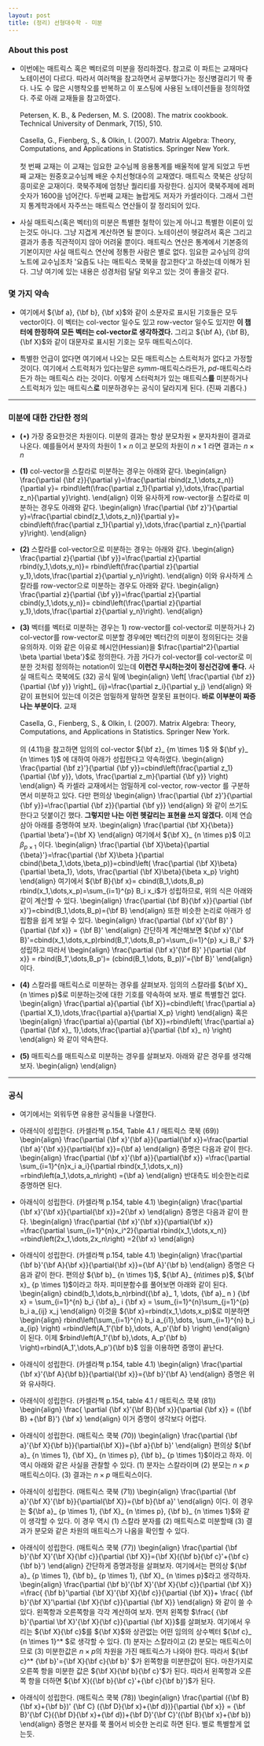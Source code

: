 ```yaml
---
layout: post 
title: (정리) 선형대수학 - 미분
---
```


### About this post
- 이번에는 매트릭스 혹은 벡터로의 미분을 정리하겠다. 참고로 이 파트는 교재마다 노테이션이 다르다. 따라서 여러책을 참고하면서 공부했다가는 정신병걸리기 딱 좋다. 나도 수 많은 시행착오를 반복하고 이 포스팅에 사용된 노테이션들을 정의하였다. 주로 아래 교재들을 참고하였다. 
<br/><br/>
Petersen, K. B., & Pedersen, M. S. (2008). The matrix cookbook. Technical University of Denmark, 7(15), 510. 
<br/><br/>
Casella, G., Fienberg, S., & Olkin, I. (2007). Matrix Algebra: Theory, Computations, and Applications in Statistics. Springer New York.
<br/><br/>
첫 번째 교재는 이 교재는 임요한 교수님께 응용통계를 배울적에 알게 되었고 두번째 교재는 원중호교수님께 배운 수치선형대수의 교재였다. 매트릭스 쿡북은 상당히 흥미로운 교재이다. 쿡북주제에 엄청난 퀄리티를 자랑한다. 심지어 쿡북주제에 레퍼숫자가 1600을 넘어간다. 두번째 교재는 놀랍게도 저자가 카셀라이다. 그래서 그런지 통계학과에서 자주쓰는 매트릭스 연산들이 잘 정리되어 있다. 

- 사실 매트릭스(혹은 벡터)의 미분은 특별한 철학이 있는게 아니고 특별한 이론이 있는것도 아니다. 그냥 지겹게 계산하면 될 뿐이다. 노테이션이 헷갈려서 혹은 그리고 결과가 종종 직관적이지 않아 어려울 뿐이다. 매트릭스 연산은 통계에서 기본중의 기본이지만 사실 매트릭스 연산에 정통한 사람은 별로 없다. 임요한 교수님의 강의노트에 교수님조차 '요즘도 나는 매트릭스 쿡북을 참고한다'고 하셨는데 이해가 된다. 그냥 여기에 있는 내용은 성경처럼 달달 외우고 있는 것이 좋을것 같다. 

### 몇 가지 약속 

- 여기에서 ${\bf a}, {\bf b}, {\bf x}$와 같이 소문자로 표시된 기호들은 모두 vector이다. 이 벡터는 col-vector 일수도 있고 row-vector 일수도 있지만 **이 챕터에 한정하여 모든 벡터는 col-vector로 생각하겠다.** 그리고 ${\bf A}, {\bf B}, {\bf X}$와 같이 대문자로 표시된 기호는 모두 매트릭스이다. 

- 특별한 언급이 없다면 여기에서 나오는 모든 매트릭스는 스트럭처가 없다고 가정할 것이다. 여기에서 스트럭처가 있다는말은 *symm*-매트릭스라든가, *pd*-매트릭스라든가 하는 매트릭스 라는 것이다. 이렇게 스터럭처가 있는 매트릭스**를** 미분하거나 스트럭처가 있는 매트릭스**로** 미분하경우는 공식이 달라지게 된다. (진짜 괴롭다.) 

--- 

### 미분에 대한 간단한 정의 
- **($\star$)** 가장 중요한것은 차원이다. 미분의 결과는 항상 $\mbox{분모차원} \times \mbox{분자차원}$이 결과로 나온다. 예를들어서 분자의 차원이 
$1\times n$ 이고 분모의 차원이 $n\times 1$ 라면 결과는 $n\times n$ 

- **(1)** col-vector을 스칼라로 미분하는 경우는 아래와 같다. 
\begin{align}
\frac{\partial {\bf z}}{\partial y}=\frac{\partial rbind(z_1,\dots,z_n)}{\partial y}= rbind\left(\frac{\partial z_1}{\partial y},\dots,\frac{\partial z_n}{\partial y}\right). 
\end{align}
이와 유사하게 row-vector을 스칼라로 미분하는 경우도 아래와 같다. 
\begin{align}
\frac{\partial {\bf z}'}{\partial y}=\frac{\partial cbind(z_1,\dots,z_n)}{\partial y}= cbind\left(\frac{\partial z_1}{\partial y},\dots,\frac{\partial z_n}{\partial y}\right). 
\end{align}

- **(2)** 스칼라를 col-vector으로 미분하는 경우는 아래와 같다. 
\begin{align}
\frac{\partial z}{\partial {\bf y}}=\frac{\partial z}{\partial rbind(y_1,\dots,y_n)}= rbind\left(\frac{\partial z}{\partial y_1},\dots,\frac{\partial z}{\partial y_n}\right). 
\end{align}
이와 유사하게 스칼라를 row-vector으로 미분하는 경우도 아래와 같다. 
\begin{align}
\frac{\partial z}{\partial {\bf y}}=\frac{\partial z}{\partial cbind(y_1,\dots,y_n)}= cbind\left(\frac{\partial z}{\partial y_1},\dots,\frac{\partial z}{\partial y_n}\right). 
\end{align}

- **(3)** 벡터를 벡터로 미분하는 경우는 1) row-vector를 col-vector로 미분하거나 2) col-vector를 row-vector로 미분할 경우에만 벡터간의 미분이 정의된다는 것을 유의하자. 이와 같은 이유로 헤시안(Hessian)을 $\frac{\partial^2}{\partial \beta \partial \beta'}$로 정의한다. 가끔 가다가 col-vector를 col-vector로 미분한 것처럼 정의하는 notation이 있는데 **이런건 무시하는것이 정신건강에 좋다.** 사실 매트릭스 쿡북에도 (32) 공식 밑에 
\begin{align}
\left[ \frac{\partial {\bf z}}{\partial {\bf y}} \right]_ {ij}=\frac{\partial z_i}{\partial y_j}
\end{align}
와 같이 표현되어 있는데 이것은 엄밀하게 말하면 잘못된 표현이다. **바로 이부분이 짜증나는 부분이다.** 교재 <br/><br/>
Casella, G., Fienberg, S., & Olkin, I. (2007). Matrix Algebra: Theory, Computations, and Applications in Statistics. Springer New York.<br/><br/>
의 (4.11)을 참고하면 임의의 col-vector ${\bf z}_ {m \times 1}$ 와 ${\bf y}_ {n \times 1}$ 에 대하여 아래가 성립한다고 약속하였다. 
\begin{align}
\frac{\partial {\bf z}'}{\partial {\bf y}}=cbind\left(\frac{\partial z_1}{\partial {\bf y}}, \dots, \frac{\partial z_m}{\partial {\bf y}} \right)
\end{align}
즉 카셀라 교재에서는 엄밀하게 col-vector, row-vector 를 구분하면서 미분하고 있다. 다만 편의상 
\begin{align}
\frac{\partial {\bf z}'}{\partial {\bf y}}=\frac{\partial {\bf z}}{\partial {\bf y}}
\end{align}
와 같이 쓰기도 한다고 덧붙이긴 했다. **그렇지만 나는 이런 헷갈리는 표현을 쓰지 않겠다.** 이제 연습삼아 아래를 증명하여 보자. 
\begin{align}
\frac{\partial {\bf X}{\beta}}{\partial \beta'}={\bf X}
\end{align}
여기에서 ${\bf X}_ {n \times p}$ 이고 ${\beta}_ {p \times 1}$ 이다. 
\begin{align}
\frac{\partial {\bf X}\beta}{\partial {\beta}'}=\frac{\partial {\bf X}\beta }{\partial cbind(\beta_1,\dots,\beta_p)}=cbind\left( \frac{\partial {\bf X}\beta}{\partial \beta_1}, \dots, \frac{\partial {\bf X}\beta}{\beta x_p} \right) 
\end{align}
여기에서 ${\bf B}{\bf x}= cbind(B_1,\dots,B_p) rbind(x_1,\dots,x_p)=\sum_{i=1}^{p} B_i x_i$가 성립하므로, 위의 식은 아래와 같이 계산할 수 있다. 
\begin{align}
\frac{\partial {\bf B}{\bf x}}{\partial {\bf x}'}=cbind(B_1,\dots,B_p)={\bf B}
\end{align}
또한 비슷한 논리로 아래가 성립함을 쉽게 보일 수 있다. 
\begin{align}
\frac{\partial {\bf x}'{\bf B}' }{\partial {\bf x}} = {\bf B}'
\end{align}
간단하게 계산해보면 ${\bf x}'{\bf B}'=cbind(x_1,\dots,x_p)rbind(B_1',\dots,B_p')=\sum_{i=1}^{p} x_i B_i' $가 성립하고 따라서 
\begin{align}
\frac{\partial {\bf x}'{\bf B}' }{\partial {\bf x}} = rbind(B_1',\dots,B_p')= (cbind(B_1,\dots, B_p))'={\bf B}'
\end{align}
이다. <br/>

- **(4)** 스칼라를 매트릭스로 미분하는 경우를 살펴보자. 임의의 스칼라를 ${\bf X}_ {n \times p}$로 미분하는것에 대한 기호를 약속하여 보자. 별로 특별할건 없다. 
\begin{align}
\frac{\partial a}{\partial {\bf X}}=cbind\left( \frac{\partial a}{\partial X_1},\dots,\frac{\partial a}{\partial X_p} \right)
\end{align}
혹은 
\begin{align}
\frac{\partial a}{\partial {\bf X}}=rbind\left( \frac{\partial a}{\partial {\bf x}_ 1},\dots,\frac{\partial a}{\partial {\bf x}_ n} \right)
\end{align}
와 같이 약속한다. 

- **(5)** 매트릭스를 매트릭스로 미분하는 경우를 살펴보자. 아래와 같은 경우를 생각해보자. 
\begin{align}
\end{align}



--- 

### 공식

- 여기에서는 외워두면 유용한 공식들을 나열한다. 

- 아래식이 성립한다. (카셀라책 p.154, Table 4.1 / 매트릭스 쿡북 (69)) 
\begin{align}
\frac{\partial {\bf x}'{\bf a}}{\partial{\bf x}}=\frac{\partial {\bf a}'{\bf x}}{\partial{\bf x}}={\bf a}
\end{align}
증명은 다음과 같이 한다. 
\begin{align}
\frac{\partial {\bf x}'{\bf a}}{\partial{\bf x}}
=\frac{\partial \sum_{i=1}^{n}x_i a_i}{\partial rbind(x_1,\dots,x_n)}
=rbind\left(a_1,\dots,a_n\right)
={\bf a}
\end{align}
반대측도 비슷한논리로 증명하면 된다.

- 아래식이 성립한다. (카셀라책 p.154, table 4.1) 
\begin{align}
\frac{\partial {\bf x}'{\bf x}}{\partial{\bf x}}=2{\bf x}
\end{align}
증명은 다음과 같이 한다. 
\begin{align}
\frac{\partial {\bf x}'{\bf x}}{\partial{\bf x}}
=\frac{\partial \sum_{i=1}^{n}x_i^2}{\partial rbind(x_1,\dots,x_n)}
=rbind\left(2x_1,\dots,2x_n\right)
=2{\bf x}
\end{align}

- 아래식이 성립한다. (카셀라책 p.154, table 4.1) 
\begin{align}
\frac{\partial {\bf b}'{\bf A}{\bf x}}{\partial{\bf x}}={\bf A}'{\bf b}
\end{align}
증명은 다음과 같이 한다. 편의상 ${\bf b}_ {n \times 1}$, ${\bf A}_ {n\times p}$, ${\bf x}_ {p \times 1}$이라고 하자. 피미분함수를 풀어보면 아래와 같이 된다. 
\begin{align}
cbind(b_1,\dots,b_n)rbind({\bf a}_ 1, \dots, {\bf a}_ n ) {\bf x} 
= \sum_{i=1}^{n} b_i {\bf a}_ i {\bf x}
= \sum_{i=1}^{n}\sum_{j=1}^{p} b_i a_{ij} x_j
\end{align}
이것을 ${\bf x}=rbind(x_1,\dots,x_p)$로 미분하면 
\begin{align}
rbind\left(\sum_{i=1}^{n} b_i a_{i1},\dots, \sum_{i=1}^{n} b_i a_{ip} \right)
=rbind\left(A_1'{\bf b},\dots, A_p'{\bf b} \right)
\end{align}
이 된다. 이제 $rbind\left(A_1'{\bf b},\dots, A_p'{\bf b} \right)=rbind(A_1',\dots,A_p'){\bf b}$ 임을 이용하면 증명이 끝난다. 

- 아래식이 성립한다. (카셀라책 p.154, table 4.1) 
\begin{align}
\frac{\partial {\bf x}'{\bf A}{\bf b}}{\partial{\bf x}}={\bf b}'{\bf A}
\end{align}
증명은 위와 유사하다. 

- 아래식이 성립한다. (카셀라책 p.154, table 4.1 / 매트릭스 쿡북 (81))
\begin{align}
\frac{ \partial {\bf x}'{\bf B}{\bf x}}{\partial {\bf x}} = ({\bf B} +{\bf B}') {\bf x}
\end{align}
이거 증명이 생각보다 어렵다. 

- 아래식이 성립한다. (매트릭스 쿡북 (70))
\begin{align}
\frac{\partial {\bf a}'{\bf X}{\bf b}}{\partial{\bf X}}={\bf a}{\bf b}'
\end{align}
편의상 ${\bf a}_ {n \times 1}, {\bf X}_ {n \times p}, {\bf b}_ {p \times 1}$이라고 하자. 이 역시 아래와 같은 사실을 관찰할 수 있다. (1) 분자는 스칼라이며 (2) 분모는 $n \times p$ 매트릭스이다. (3) 결과는 $n \times p$ 매트릭스이다. 

- 아래식이 성립한다. (매트릭스 쿡북 (71)) 
\begin{align}
\frac{\partial {\bf a}'{\bf X}'{\bf b}}{\partial{\bf X}}={\bf b}{\bf a}' 
\end{align}
이다. 이 경우는 ${\bf a}_ {p \times 1}, {\bf X}_ {n \times p}, {\bf b}_ {n \times 1}$와 같이 생각할 수 있다. 이 경우 역시 (1) 스칼라 분자를 (2) 매트릭스로 미분할때 (3) 결과가 분모와 같은 차원의 매트릭스가 나옴을 확인할 수 있다. 

- 아래식이 성립한다. (매트릭스 쿡북 (77))
\begin{align}
\frac{\partial {\bf b}'{\bf X}'{\bf X}{\bf c}}{\partial {\bf X}}={\bf X}({\bf b}{\bf c}'+{\bf c}{\bf b}')
\end{align} 
간단하게 증명과정을 살펴보자. 여기에서는 편의상 ${\bf a}_ {p \times 1}, {\bf b}_ {p \times 1}, {\bf X}_ {n \times p}$라고 생각하자. 
\begin{align}
\frac{\partial {\bf b}'{\bf X}'{\bf X}{\bf c}}{\partial {\bf X}}
=\frac{ {\bf b}'\partial {\bf X}'{\bf X}{\bf c}}{\partial {\bf X}}+ \frac{ {\bf b}'{\bf X}'\partial {\bf X}{\bf c}}{\partial {\bf X}}
\end{align} 
와 같이 쓸 수 있다. 왼쪽항과 오른쪽항을 각각 계산하여 보자. 먼저 왼쪽항 $\frac{ {\bf b}'{\partial \bf X}'{\bf X}{\bf c}}{\partial {\bf X}}$를 살펴보자. 여기에서 우리는 ${\bf X}{\bf c}$를 ${\bf X}$와 상관없는 어떤 임의의 상수벡터 ${\bf c}_ {n \times 1}^* $로 생각할 수 있다. (1) 분자는 스칼라이고 (2) 분모는 매트릭스이므로 (3) 미분한값은 $n \times p$의 차원을 가진 매트릭스가 나와야 한다. 따라서 ${\bf c}^* {\bf b}'={\bf X}{\bf c}{\bf b}' $가 왼쪽항을 미분한값이 된다. 마찬가지로 오른쪽 항을 미분한 값은 ${\bf X}{\bf b}{\bf c}'$가 된다. 따라서 왼쪽항과 오른쪽 항을 더하면 ${\bf X}({\bf b}{\bf c}'+{\bf c}{\bf b}')$가 된다. 

- 아래식이 성립한다. (매트릭스 쿡북 (78)) 
\begin{align}
\frac{\partial ({\bf B}{\bf x}+{\bf b})' {\bf C} ({\bf D}{\bf x}+{\bf d})}{\partial {\bf x}} = {\bf B}'{\bf C}({\bf D}{\bf x}+{\bf d})+{\bf D}'{\bf C}'({\bf B}{\bf x}+{\bf b})
\end{align} 
증명은 분자를 쭉 풀어서 비슷한 논리로 하면 된다. 별로 특별할게 없는듯. 
